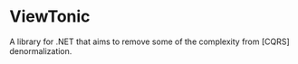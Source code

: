 ViewTonic
=========

A library for .NET that aims to remove some of the complexity from [CQRS] denormalization.
